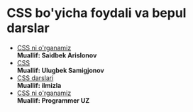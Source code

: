 # CSS bo'yicha foydali va bepul darslar

- [CSS ni o'rganamiz](https://www.youtube.com/watch?v=uUULF8ikQoY) <br/>
**Muallif: Saidbek Arislonov**
- [CSS](https://www.youtube.com/watch?v=KPPhQ0F-SDY&list=PLpDyZ4xZcDg_gyII__1jtnE2FEgqpfJU8) <br/>
**Muallif: Ulugbek Samigjonov**
- [CSS darslari](https://www.youtube.com/watch?v=fvvrEX0U6yQ&list=PLpRkv-CMsu3U1fSwMxuaLpWU158bL8v7q) <br/>
**Muallif: ilmizla**
- [CSS ni o'rganamiz](https://www.youtube.com/watch?v=Tw_cpIoIYFE&list=PLY4N-4FJdZQBLuENkujmE8Y2T7ipatSG6) <br/>
**Muallif: Programmer UZ**

